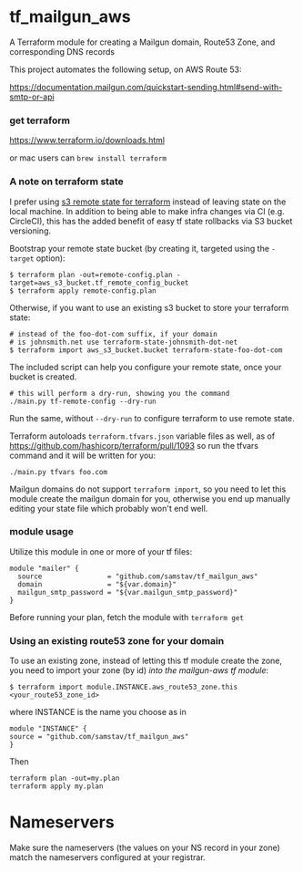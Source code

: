 # tf_mailgun_aws
A Terraform module for creating a Mailgun domain, Route53 Zone, and corresponding DNS records

This project automates the following setup, on AWS Route 53:

https://documentation.mailgun.com/quickstart-sending.html#send-with-smtp-or-api

### get terraform

https://www.terraform.io/downloads.html

or mac users can `brew install terraform`

### A note on terraform state

I prefer using [s3 remote state for terraform](https://www.terraform.io/docs/state/remote/s3.html) instead of leaving state on the local machine. In addition to being able to make infra changes via CI (e.g. CircleCI), this has the added benefit of easy tf state rollbacks via S3 bucket versioning.

Bootstrap your remote state bucket (by creating it, targeted using the `-target` option):

```
$ terraform plan -out=remote-config.plan -target=aws_s3_bucket.tf_remote_config_bucket
$ terraform apply remote-config.plan
```

Otherwise, if you want to use an existing s3 bucket to store your terraform state:

```
# instead of the foo-dot-com suffix, if your domain
# is johnsmith.net use terraform-state-johnsmith-dot-net
$ terraform import aws_s3_bucket.bucket terraform-state-foo-dot-com
```

The included script can help you configure your remote state, once your bucket is created.

```
# this will perform a dry-run, showing you the command
./main.py tf-remote-config --dry-run
```

Run the same, without `--dry-run` to configure terraform to use remote state.

Terraform autoloads `terraform.tfvars.json` variable files as well,
as of https://github.com/hashicorp/terraform/pull/1093
so run the tfvars command and it will be written for you:

```
./main.py tfvars foo.com
```

Mailgun domains do not support `terraform import`, so you need to let this module
create the mailgun domain for you, otherwise you end up manually editing your
state file which probably won't end well.

### module usage

Utilize this module in one or more of your tf files:

```hcl
module "mailer" {
  source                = "github.com/samstav/tf_mailgun_aws"
  domain                = "${var.domain}"
  mailgun_smtp_password = "${var.mailgun_smtp_password}"
}
```

Before running your plan, fetch the module with `terraform get`


### Using an existing route53 zone for your domain

To use an existing zone, instead of letting this tf module create the zone,
you need to import your zone (by id) *into the mailgun-aws tf module*:

```
$ terraform import module.INSTANCE.aws_route53_zone.this <your_route53_zone_id>
```

where INSTANCE is the name you choose as in

```hcl
module "INSTANCE" {
source = "github.com/samstav/tf_mailgun_aws"
}
```

Then

```
terraform plan -out=my.plan
terraform apply my.plan
```

# Nameservers

Make sure the nameservers (the values on your NS record in your zone) match the nameservers configured at your registrar.
